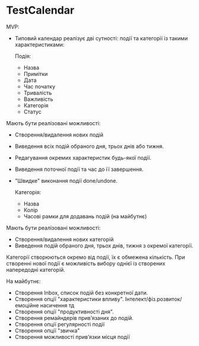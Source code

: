 # TestCalendar

MVP:
- Типовий календар реалізує дві сутності: події та категорії із такими характеристиками:
 
    Подія:
    - Назва
    - Примітки
    - Дата
    - Час початку
    - Тривалість
    - Важливість 
    - Категорія
    - Статус

Мають бути реалізовані можливості:
 - Створення/видалення нових подій
 - Виведення всіх подій обраного дня, трьох днів або тижня.
 - Редагування окремих характеристик будь-якої події.
 - Виведення поточної події та час до її завершення.
 - "Швидке" виконання події done/undone.
 

    
    Категорія:
    - Назва
    - Колір
    - Часові рамки для додавань подій (на майбутнє)

Мають бути реалізовані можливості:
 - Створення/видалення нових категорій
 - Виведення подій обраного дня, трьох днів, тижня з окремої категорії.
 
Категорії створюються окремо від події, їх є обмежена кількість. 
При створенні нової події є можливість вибору однієї із створених напередодні категорій.
 
 
 
 
 
 
 На майбутнє:
 
 - Створення Inbox, список подій без конкретної дати.
 - Створення опції "характеристики впливу". Інтелект/фіз.розвиток/емоційне насичення тд
 - Створення опції "продуктивності дня".
 - Створення ремайндерів привʼязаних до подій.
 - Створення опції регулярності події
 - Створення опції "звичка"
 - Створення можливості привʼязки місця події
 
 

